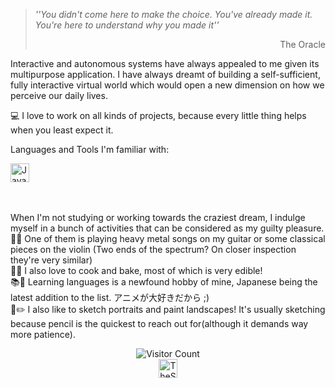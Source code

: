 > *''You didn't come here to make the choice. You've already made it. You're here to understand why you made it''*
> <div dir="rtl">The Oracle</div><p/>

Interactive and autonomous systems have always appealed to me given its multipurpose application. 
I have always dreamt of building a self-sufficient, fully interactive virtual world which would open a new dimension on how we perceive our daily lives.<br>

💻 I love to work on all kinds of projects, because every little thing helps when you least expect it.<br>

Languages and Tools I'm familiar with:
<div align="left">
<a href="https://en.wikipedia.org/wiki/Java_(programming_language)"><img src="https://upload.wikimedia.org/wikipedia/en/thumb/3/30/Java_programming_language_logo.svg/1200px-Java_programming_language_logo.svg.png" alt="Java" height="30"></a>
<div style="overflow:hidden;">
<a href="https://en.wikipedia.org/wiki/Python_(programming_language)"><img src="https://upload.wikimedia.org/wikipedia/commons/thumb/f/f8/Python_logo_and_wordmark.svg/1200px-Python_logo_and_wordmark.svg.png" alt="Python" style="margin:-30% 0px -10% 0px;"></a></div>
</div><br><br>

When I'm not studying or working towards the craziest dream, I indulge myself in a bunch of activities that can be considered as my guilty pleasure.<br>
🎸🎻 One of them is playing heavy metal songs on my guitar or some classical pieces on the violin (Two ends of the spectrum? On closer inspection they're very similar)<br>
🥘🍰 I also love to cook and bake, most of which is very edible!<br>
📚📖 Learning languages is a newfound hobby of mine, Japanese being the latest addition to the list. アニメが大好きだから ;)<br>
🎨✏️ I also like to sketch portraits and paint landscapes! It's usually sketching because pencil is the quickest to reach out for(although it demands way more patience).<br>



<div align="center">

![Visitor Count](https://profile-counter.glitch.me/TheSteelFist/count.svg)<br>
<a href="https://instagram.com/TheSteelFist" target="blank"><img align="center" src="https://upload.wikimedia.org/wikipedia/commons/thumb/e/e7/Instagram_logo_2016.svg/1200px-Instagram_logo_2016.svg.png" alt="TheSteelFist" height="30"/></a>

</div>

<!--
**TheSteelFist/TheSteelFist** is a ✨ _special_ ✨ repository because its `README.md` (this file) appears on your GitHub profile.

Here are some ideas to get you started:

- 🔭 I’m currently working on ...
- 🌱 I’m currently learning ...
- 👯 I’m looking to collaborate on ...
- 🤔 I’m looking for help with ...
- 💬 Ask me about ...
- 📫 How to reach me: ...
- 😄 Pronouns: ...
- ⚡ Fun fact: ...
-->

